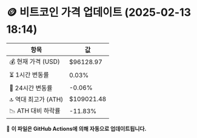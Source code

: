 # 🪙 비트코인 가격 업데이트 (2025-02-13 18:14)

| 항목                | 값 |
|--------------------|----------------|
| 💰 현재 가격 (USD) | $96128.97 |
| ⏳ 1시간 변동률    | 0.03% |
| 📆 24시간 변동률   | -0.06% |
| 🔝 역대 최고가 (ATH) | $109021.48 |
| 📉 ATH 대비 하락률 | -11.83% |

🔄 **이 파일은 GitHub Actions에 의해 자동으로 업데이트됩니다.**
